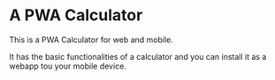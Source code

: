 # A PWA Calculator
This is a PWA Calculator for web and mobile. 

It has the basic functionalities of a calculator and you can install it as a webapp tou your mobile device.
